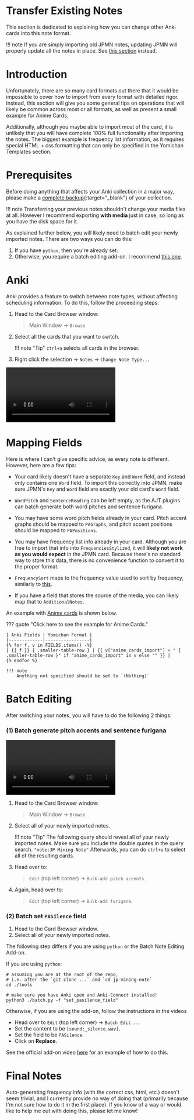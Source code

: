 # Transfer Existing Notes
This section is dedicated to explaining how you can change
other Anki cards into this note format.

!!! note
    If you are simply importing old JPMN notes, updating JPMN will
    properly update all the notes in place.
    See [this section](updating) instead.



# Introduction
Unfortunately, there are so many card formats out there that
it would be impossible to cover how to import from every format
with detailed rigor.
Instead, this section will give you some general tips
on operations that will likely be common across most or all formats,
as well as present a small example for Anime Cards.

Additionally, although you maybe able to import most of the card,
it is unlikely that you will have complete 100% full
functionality after importing the notes.
The biggest example is frequency list information,
as it requires special HTML + css formatting that can only be specified
in the Yomichan Templates section.


# Prerequisites

Before doing anything that affects your Anki collection in a major way,
please make a [complete backup](faq.md#how-do-i-backup-my-anki-data){:target="_blank"} of your collection.


!!! note
    Transferring your previous notes shouldn't change your media files at all.
    However I recommend exporting **with media** just in case, so long as you have the disk space for it.


As explained further below, you will likely need to batch edit your newly imported notes.
There are two ways you can do this:

1. If you have `python`, then you're already set.
2. Otherwise, you require a batch editing add-on. I recommend
    [this one](https://ankiweb.net/shared/info/291119185).


# Anki
Anki provides a feature to switch between note types, without affecting scheduling information.
To do this, follow the proceeding steps:

1. Head to the Card Browser window:

    > Main Window →  `Browse`

2. Select all the cards that you want to switch.

    !!! note "Tip"
        `ctrl+a` selects all cards in the browser.

3. Right click the selection →  `Notes` →  `Change Note Type...`

![type:video](assets/anki/change_notetype.mp4)



# Mapping Fields
Here is where I can't give specific advice, as every note is different.
However, here are a few tips:

- Your card likely doesn't have a separate `Key` and `Word` field,
    and instead only contains one `Word` field.
    To import this correctly into JPMN, make sure JPMN's `Key` and `Word` field are exactly
    your old card's `Word` field.

- `WordPitch` and `SentenceReading` can be left empty, as the AJT plugins
    can batch generate both word pitches and sentence furigana.

- You may have some word pitch fields already in your card.
    Pitch accent graphs should be mapped to `PAGraphs`, and
    pitch accent positions should be mapped to `PAPositions`.

- You may have frequency list info already in your card.
    Although you are free to import that info into `FrequenciesStylized`,
    it will **likely not work as you would expect** in the JPMN card.
    Because there's no standard way to store this data, there is no convenience function
    to convert it to the proper format.

- `FrequencySort` maps to the frequency value used to sort by frequency, similarly to
  [this](https://github.com/MarvNC/JP-Resources#sorting-mined-anki-cards-by-frequency).

- If you have a field that stores the source of the media, you can likely map that to `AdditionalNotes`.


An example with [Anime cards](https://animecards.site/ankicards/) is shown below.

??? quote "Click here to see the example for Anime Cards."

    | Anki Fields | Yomichan Format |
    |-------------|-----------------|
    {% for f, v in FIELDS.items() -%}
    | {{ f }} { .smaller-table-row } | {{ v["anime_cards_import"] + " { .smaller-table-row }" if "anime_cards_import" in v else "" }} |
    {% endfor %}

    !!! note
        Anything not specified should be set to `(Nothing)`


# Batch Editing
After switching your notes, you will have to do the following 2 things:

### (1) Batch generate pitch accents and sentence furigana

![type:video](assets/anki/batch_editing.mp4)


1. Head to the Card Browser window:

    > Main Window →  `Browse`

2. Select all of your newly imported notes.

    !!! note "Tip"
        The following query should reveal all of your newly imported notes.
        Make sure you include the double quotes in the query search.
        ```
        "note:JP Mining Note"
        ```
        Afterwards, you can do `ctrl+a` to select all of the resulting cards.

3. Head over to:

    > `Edit` (top left corner) →  `Bulk-add pitch accents`.

4. Again, head over to:

    > `Edit` (top left corner) →  `Bulk-add furigana`.




### (2) Batch set `PASilence` field

1. Head to the Card Browser window.
2. Select all of your newly imported notes.

The following step differs if you are using `python` or the Batch Note Editing Add-on.

If you are using `python`:
```
# assuming you are at the root of the repo,
# i.e. after the `git clone ...` and `cd jp-mining-note`
cd ./tools

# make sure you have Anki open and Anki-Connect installed!
python3 ./batch.py -f "set_pasilence_field"
```

Otherwise, if you are using the add-on, follow the instructions in the videos

- Head over to `Edit` (top left corner) →  `Batch Edit...`.
- Set the content to be `[sound:_silence.wav]`.
- Set the field to be `PASilence`.
- Click on **Replace**.

See the official add-on video [here](https://youtu.be/iCZzcSnAeH4?t=31)
for an example of how to do this.


# Final Notes
Auto-generating frequency info (with the correct css, html, etc.) doesn't seem trivial,
and I currently provide no way of doing that
(primarily because I'm not sure how to do it in the first place).
If you know of a way or would like to help me out with doing this, please let me know!


